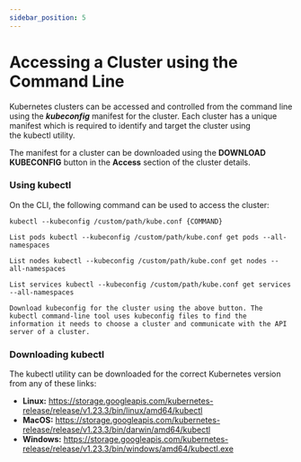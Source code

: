 ```yaml
---
sidebar_position: 5
---
```

# Accessing a Cluster using the Command Line

Kubernetes clusters can be accessed and controlled from the command line using the _**kubeconfig**_ manifest for the cluster. Each cluster has a unique manifest which is required to identify and target the cluster using the kubectl utility.

The manifest for a cluster can be downloaded using the **DOWNLOAD KUBECONFIG** button in the **Access** section of the cluster details.

### Using kubectl

On the CLI, the following command can be used to access the cluster:

```
kubectl --kubeconfig /custom/path/kube.conf {COMMAND}
```

```
List pods kubectl --kubeconfig /custom/path/kube.conf get pods --all-namespaces  
  
List nodes kubectl --kubeconfig /custom/path/kube.conf get nodes --all-namespaces  
  
List services kubectl --kubeconfig /custom/path/kube.conf get services --all-namespaces  
  
Download kubeconfig for the cluster using the above button. The kubectl command-line tool uses kubeconfig files to find the information it needs to choose a cluster and communicate with the API server of a cluster.
```

### Downloading kubectl

The kubectl utility can be downloaded for the correct Kubernetes version from any of these links:

- **Linux:** https://storage.googleapis.com/kubernetes-release/release/v1.23.3/bin/linux/amd64/kubectl  
- **MacOS:** https://storage.googleapis.com/kubernetes-release/release/v1.23.3/bin/darwin/amd64/kubectl  
- **Windows:** https://storage.googleapis.com/kubernetes-release/release/v1.23.3/bin/windows/amd64/kubectl.exe